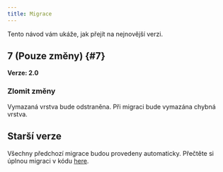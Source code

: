 ```yaml
---
title: Migrace
---
```


Tento návod vám ukáže, jak přejít na nejnovější verzi.

## 7 (Pouze změny) {#7}

**Verze: 2.0**

### Zlomit změny

Vymazaná vrstva bude odstraněna. Při migraci bude vymazána chybná vrstva.

## Starší verze

Všechny předchozí migrace budou provedeny automaticky.
Přečtěte si úplnou migraci v kódu [here](https://github.com/LinwoodDev/Butterfly/blob/95825da4ebbf9ded392c863da577666dbcdda45c/app/lib/models/converter.dart#L17).
